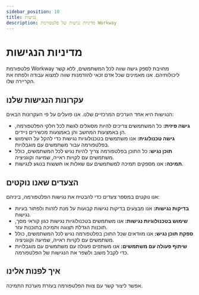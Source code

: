 ```yaml
---
sidebar_position: 10
title: נגישות
description: מדיניות נגישות של פלטפורמת Workway
---
```


# מדיניות הנגישות

פלטפורמת Workway מחויבת לספק גישה שווה לכל המשתמשים, ללא קשר ליכולותיהם. אנו מאמינים שכל אדם זכאי להזדמנות שווה למצוא עבודה ולפתח את הקריירה שלו.

## עקרונות הנגישות שלנו
הנגישות היא אחד הערכים המרכזיים שלנו. אנו פועלים על פי העקרונות הבאים:

- **גישה פיזית:** כל המשתמשים צריכים להיות מסוגלים לגשת לכל חלקי הפלטפורמה, הן באמצעות המחשב והן באמצעות מכשירים ניידים.
- **גישה טכנולוגית:** אנו משתמשים בטכנולוגיות נגישות כדי להקל על השימוש בפלטפורמה עבור משתמשים עם מוגבלויות.
- **תוכן נגיש:** כל התוכן בפלטפורמה צריך להיות נגיש לכל המשתמשים, כולל משתמשים עם לקויות ראייה, שמיעה וקוגניציה.
- **תמיכה:** אנו מספקים תמיכה למשתמשים עם שאלות או חששות בנוגע לנגישות.

## הצעדים שאנו נוקטים
אנו נוקטים במספר צעדים כדי להבטיח את נגישות הפלטפורמה, ביניהם:

- **בדיקות נגישות:** אנו מבצעים בדיקות נגישות קבועות על מנת לזהות ולפתור בעיות נגישות.
- **שימוש בטכנולוגיות נגישות:** אנו משתמשים בטכנולוגיות נגישות כגון קוראי מסך, תוכנות הגדלת תצוגה ותמיכה בתוכנות עזר.
- **ספקת תוכן נגיש:** אנו מוודאים שכל התוכן בפלטפורמה נגיש לכל המשתמשים, כולל משתמשים עם לקויות ראייה, שמיעה וקוגניציה.
- **שיתוף פעולה עם משתמשים:** אנו משתפים פעולה עם משתמשים עם מוגבלויות כדי לקבל משוב ולשפר את הנגישות של הפלטפורמה.

## איך לפנות אלינו
אפשר ליצור קשר עם צוות הפלטפורמה בעזרת מערכת התמיכה.
